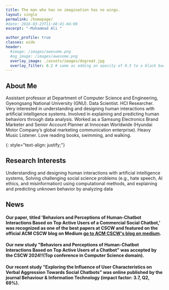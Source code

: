 ```yaml
---
title: The man who has no imagination has no wings.
layout: single
permalink: /homepage/
#date: 2016-03-23T11:48:41-04:00
excerpt: "-Muhammad Ali "  

author_profile: true
classes: wide
header:
  #image: /images/awesome.png
  #og_image: /images/awesome.png
  overlay_image: ./assets/images/dogreat.jpg
  overlay_filter: 0.2 # same as adding an opacity of 0.5 to a black background
---
```

## About Me
Assistant professor at Department of Computer Science and Engineering, Gyeongsang National University (GNU). Data Scientist. HCI Researcher. Very interested in understanding and designing human interactions with artificial intelligence systems. Involved in explaining and predicting human behaviors through data analysis. Worked as a Samsung Electronics Brand Marketer and Senior Account Planner at Innocean Worldwide (Hyundai Motor Company’s global marketing communication enterprise). Heavy Music Listener. Love reading books, swimming, and walking.

{: style="text-align: justify;"}

## Research Interests
Understanding and designing human interactions with artificial intelligence systems, Solving challenging social science problems (e.g., hate speech, AI ethics, and misinformation) using computational methods, and explaining and predicting unknown behavior by analyzing data 


## News
#### Our paper, titled 'Behaviors and Perceptions of Human-Chatbot Interactions Based on Top Active Users of a Commercial Social Chatbot,' was recognized as one of the best papers at CSCW and featured on the official ACM CSCW blog on Medium [go to ACM CSCW's blog on medium](https://medium.com/acm-cscw/can-i-truly-connect-emotionally-with-a-chatbot-21d153fbe1f8).
#### Our new study "Behaviors and Perceptions of Human-Chatbot Interactions Based on Top Active Users of a Chatbot" was accepted by the CSCW 2024!!(Top conference in Computer Science domain). 
#### Our recent study "Exploring the Influence of User Characteristics on Verbal Aggression Towards Social Chatbots" was online published by the journal Behaviour & Information Technology (impact factor: 3.7, Q2, 69%).
